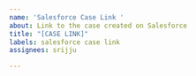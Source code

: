 ```yaml
---
name: 'Salesforce Case Link '
about: Link to the case created on Salesforce
title: "[CASE LINK]"
labels: salesforce case link
assignees: srijju

---
```




